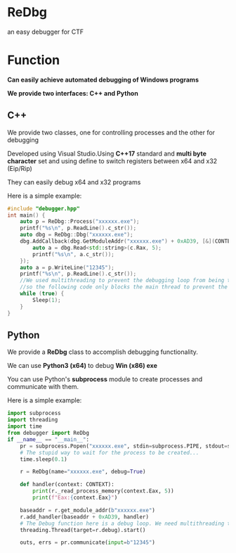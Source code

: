 # ReDbg
an easy debugger for CTF
# Function
**Can easily achieve automated debugging of Windows programs**  

**We provide two interfaces: C++ and Python**
## C++
We provide two classes, one for controlling processes and the other for debugging  

Developed using Visual Studio.Using **C++17** standard and **multi byte character** set and using define to switch registers between x64 and x32 (Eip/Rip)  

They can easily debug x64 and x32 programs  

Here is a simple example:  
```cpp
#include "debugger.hpp"
int main() {
	auto p = ReDbg::Process("xxxxxx.exe");
	printf("%s\n", p.ReadLine().c_str());
	auto dbg = ReDbg::Dbg("xxxxxx.exe");
	dbg.AddCallback(dbg.GetModuleAddr("xxxxxx.exe") + 0xAD39, [&](CONTEXT c)->void {
		auto a = dbg.Read<std::string>(c.Rax, 5);
		printf("%s\n", a.c_str());
	});
	auto a = p.WriteLine("12345");
	printf("%s\n", p.ReadLine().c_str());
    //We used multithreading to prevent the debugging loop from being terminated.
    //so the following code only blocks the main thread to prevent the program from ending
	while (true) {
		Sleep(1);
	}
}
```
## Python
We provide a **ReDbg** class to accomplish debugging functionality.    

We can use **Python3 (x64)** to debug **Win (x86) exe**  

You can use Python's **subprocess** module to create processes and communicate with them.  

Here is a simple example:  
```Python
import subprocess
import threading
import time
from debugger import ReDbg
if __name__ == "__main__":
    pr = subprocess.Popen("xxxxxx.exe", stdin=subprocess.PIPE, stdout=subprocess.PIPE,shell=True)
    # The stupid way to wait for the process to be created...
    time.sleep(0.1)

    r = ReDbg(name="xxxxxx.exe", debug=True)

    def handler(context: CONTEXT):
        print(r._read_process_memory(context.Eax, 5))
        print(f"Eax:{context.Eax}")

    baseaddr = r.get_module_addr(b"xxxxxx.exe")
    r.add_handler(baseaddr + 0xAD39, handler)
    # The Debug function here is a debug loop. We need multithreading to prevent it from blocking the main thread
    threading.Thread(target=r.debug).start()

    outs, errs = pr.communicate(input=b"12345")
```